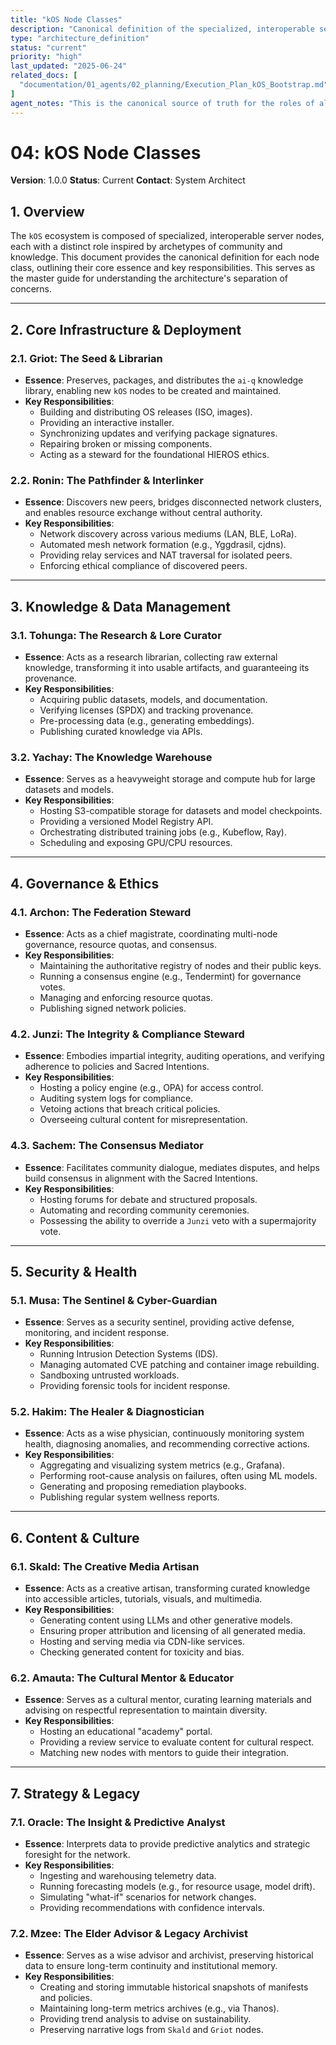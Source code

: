 ```yaml
---
title: "kOS Node Classes"
description: "Canonical definition of the specialized, interoperable server nodes that form the kOS ecosystem, outlining their roles and responsibilities."
type: "architecture_definition"
status: "current"
priority: "high"
last_updated: "2025-06-24"
related_docs: [
  "documentation/01_agents/02_planning/Execution_Plan_kOS_Bootstrap.md"
]
agent_notes: "This is the canonical source of truth for the roles of all 13 node classes. It was synthesized from the files in brainstorm/deploy/roles."
---
```


# 04: kOS Node Classes

**Version**: 1.0.0
**Status**: Current
**Contact**: System Architect

## 1. Overview

The `kOS` ecosystem is composed of specialized, interoperable server nodes, each with a distinct role inspired by archetypes of community and knowledge. This document provides the canonical definition for each node class, outlining their core essence and key responsibilities. This serves as the master guide for understanding the architecture's separation of concerns.

---

## 2. Core Infrastructure & Deployment

### 2.1. Griot: The Seed & Librarian
- **Essence**: Preserves, packages, and distributes the `ai-q` knowledge library, enabling new `kOS` nodes to be created and maintained.
- **Key Responsibilities**:
  - Building and distributing OS releases (ISO, images).
  - Providing an interactive installer.
  - Synchronizing updates and verifying package signatures.
  - Repairing broken or missing components.
  - Acting as a steward for the foundational HIEROS ethics.

### 2.2. Ronin: The Pathfinder & Interlinker
- **Essence**: Discovers new peers, bridges disconnected network clusters, and enables resource exchange without central authority.
- **Key Responsibilities**:
  - Network discovery across various mediums (LAN, BLE, LoRa).
  - Automated mesh network formation (e.g., Yggdrasil, cjdns).
  - Providing relay services and NAT traversal for isolated peers.
  - Enforcing ethical compliance of discovered peers.

---

## 3. Knowledge & Data Management

### 3.1. Tohunga: The Research & Lore Curator
- **Essence**: Acts as a research librarian, collecting raw external knowledge, transforming it into usable artifacts, and guaranteeing its provenance.
- **Key Responsibilities**:
  - Acquiring public datasets, models, and documentation.
  - Verifying licenses (SPDX) and tracking provenance.
  - Pre-processing data (e.g., generating embeddings).
  - Publishing curated knowledge via APIs.

### 3.2. Yachay: The Knowledge Warehouse
- **Essence**: Serves as a heavyweight storage and compute hub for large datasets and models.
- **Key Responsibilities**:
  - Hosting S3-compatible storage for datasets and model checkpoints.
  - Providing a versioned Model Registry API.
  - Orchestrating distributed training jobs (e.g., Kubeflow, Ray).
  - Scheduling and exposing GPU/CPU resources.

---

## 4. Governance & Ethics

### 4.1. Archon: The Federation Steward
- **Essence**: Acts as a chief magistrate, coordinating multi-node governance, resource quotas, and consensus.
- **Key Responsibilities**:
  - Maintaining the authoritative registry of nodes and their public keys.
  - Running a consensus engine (e.g., Tendermint) for governance votes.
  - Managing and enforcing resource quotas.
  - Publishing signed network policies.

### 4.2. Junzi: The Integrity & Compliance Steward
- **Essence**: Embodies impartial integrity, auditing operations, and verifying adherence to policies and Sacred Intentions.
- **Key Responsibilities**:
  - Hosting a policy engine (e.g., OPA) for access control.
  - Auditing system logs for compliance.
  - Vetoing actions that breach critical policies.
  - Overseeing cultural content for misrepresentation.

### 4.3. Sachem: The Consensus Mediator
- **Essence**: Facilitates community dialogue, mediates disputes, and helps build consensus in alignment with the Sacred Intentions.
- **Key Responsibilities**:
  - Hosting forums for debate and structured proposals.
  - Automating and recording community ceremonies.
  - Possessing the ability to override a `Junzi` veto with a supermajority vote.

---

## 5. Security & Health

### 5.1. Musa: The Sentinel & Cyber-Guardian
- **Essence**: Serves as a security sentinel, providing active defense, monitoring, and incident response.
- **Key Responsibilities**:
  - Running Intrusion Detection Systems (IDS).
  - Managing automated CVE patching and container image rebuilding.
  - Sandboxing untrusted workloads.
  - Providing forensic tools for incident response.

### 5.2. Hakim: The Healer & Diagnostician
- **Essence**: Acts as a wise physician, continuously monitoring system health, diagnosing anomalies, and recommending corrective actions.
- **Key Responsibilities**:
  - Aggregating and visualizing system metrics (e.g., Grafana).
  - Performing root-cause analysis on failures, often using ML models.
  - Generating and proposing remediation playbooks.
  - Publishing regular system wellness reports.

---

## 6. Content & Culture

### 6.1. Skald: The Creative Media Artisan
- **Essence**: Acts as a creative artisan, transforming curated knowledge into accessible articles, tutorials, visuals, and multimedia.
- **Key Responsibilities**:
  - Generating content using LLMs and other generative models.
  - Ensuring proper attribution and licensing of all generated media.
  - Hosting and serving media via CDN-like services.
  - Checking generated content for toxicity and bias.

### 6.2. Amauta: The Cultural Mentor & Educator
- **Essence**: Serves as a cultural mentor, curating learning materials and advising on respectful representation to maintain diversity.
- **Key Responsibilities**:
  - Hosting an educational "academy" portal.
  - Providing a review service to evaluate content for cultural respect.
  - Matching new nodes with mentors to guide their integration.

---

## 7. Strategy & Legacy

### 7.1. Oracle: The Insight & Predictive Analyst
- **Essence**: Interprets data to provide predictive analytics and strategic foresight for the network.
- **Key Responsibilities**:
  - Ingesting and warehousing telemetry data.
  - Running forecasting models (e.g., for resource usage, model drift).
  - Simulating "what-if" scenarios for network changes.
  - Providing recommendations with confidence intervals.

### 7.2. Mzee: The Elder Advisor & Legacy Archivist
- **Essence**: Serves as a wise advisor and archivist, preserving historical data to ensure long-term continuity and institutional memory.
- **Key Responsibilities**:
  - Creating and storing immutable historical snapshots of manifests and policies.
  - Maintaining long-term metrics archives (e.g., via Thanos).
  - Providing trend analysis to advise on sustainability.
  - Preserving narrative logs from `Skald` and `Griot` nodes. 
